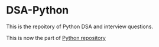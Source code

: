 # DSA-Python

This is the repoitory of Python DSA and interview questions.

This is now the part of [Python repository](https://github.com/AtharvaMahamuni/Python)
